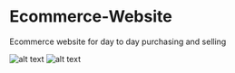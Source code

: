 # Ecommerce-Website

Ecommerce website for day to day purchasing and selling


![alt text](https://github.com/atisamhaq123/Ecommerce-Website/blob/main/capture1.PNG)
![alt text](https://github.com/atisamhaq123/Ecommerce-Website/blob/main/Capture2.PNG)
